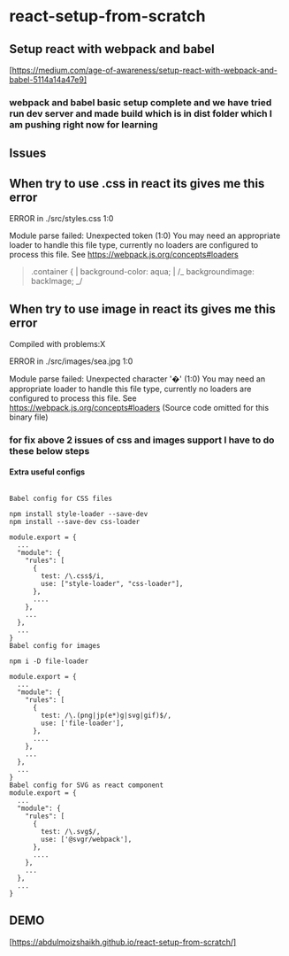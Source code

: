 # react-setup-from-scratch

## Setup react with webpack and babel

[https://medium.com/age-of-awareness/setup-react-with-webpack-and-babel-5114a14a47e9]

### webpack and babel basic setup complete and we have tried run dev server and made build which is in dist folder which I am pushing right now for learning

## Issues

## When try to use .css in react its gives me this error

ERROR in ./src/styles.css 1:0

Module parse failed: Unexpected token (1:0)
You may need an appropriate loader to handle this file type, currently no loaders are configured to process this file. See https://webpack.js.org/concepts#loaders

> .container {
> | background-color: aqua;
> | /_ backgroundimage: backImage; _/

## When try to use image in react its gives me this error

Compiled with problems:X

ERROR in ./src/images/sea.jpg 1:0

Module parse failed: Unexpected character '�' (1:0)
You may need an appropriate loader to handle this file type, currently no loaders are configured to process this file. See https://webpack.js.org/concepts#loaders
(Source code omitted for this binary file)

### for fix above 2 issues of css and images support I have to do these below steps

#### Extra useful configs

```

Babel config for CSS files

npm install style-loader --save-dev
npm install --save-dev css-loader

module.export = {
  ...
  "module": {
    "rules": [
      {
        test: /\.css$/i,
        use: ["style-loader", "css-loader"],
      },
      ....
    },
    ...
  },
  ...
}
Babel config for images

npm i -D file-loader

module.export = {
  ...
  "module": {
    "rules": [
      {
        test: /\.(png|jp(e*)g|svg|gif)$/,
        use: ['file-loader'],
      },
      ....
    },
    ...
  },
  ...
}
Babel config for SVG as react component
module.export = {
  ...
  "module": {
    "rules": [
      {
        test: /\.svg$/,
        use: ['@svgr/webpack'],
      },
      ....
    },
    ...
  },
  ...
}
```

## DEMO

[https://abdulmoizshaikh.github.io/react-setup-from-scratch/]

